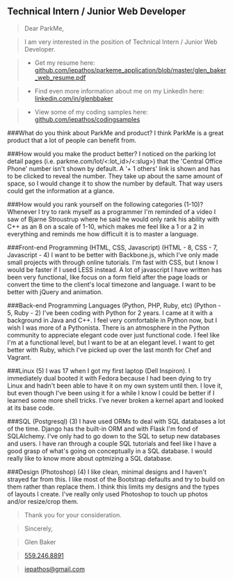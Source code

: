 Technical Intern / Junior Web Developer
-----------

> Dear ParkMe,

> I am very interested in the position of Technical Intern / Junior Web Developer.

> + Get my resume here: [github.com/iepathos/parkeme_application/blob/master/glen_baker_web_resume.pdf](https://github.com/iepathos/parkeme_application/blob/master/glen_baker_web_resume.pdf)

> + Find even more information about me on my LinkedIn here: [linkedin.com/in/glenbbaker](http://linkedin.com/in/glenbbaker)

> + View some of my coding samples here: [github.com/iepathos/codingsamples](http://github.com/iepathos/codingsamples)


###What do you think about ParkMe and product?
I think ParkMe is a great product that a lot of people can benefit from.

###How would you make the product better?
I noticed on the parking lot detail pages (i.e. parkme.com/lot/<:lot_id>/<:slug>) that the 'Central Office Phone' number isn't shown by default.  A '+ 1 others' link is shown and has to be clicked to reveal the number.  They take up about the same amount of space, so I would change it to show the number by default.  That way users could get the information at a glance.

###How would you rank yourself on the following categories (1-10)?
Whenever I try to rank myself as a programmer I'm reminded of a video I saw of Bjarne Stroustrup where he said he would only rank his ability with C++ as an 8 on a scale of 1-10, which makes me feel like a 1 or a 2 in everything and reminds me how difficult it is to master a language.

###Front-end Programming (HTML, CSS, Javascript) (HTML - 8, CSS - 7, Javascript - 4)
I want to be better with Backbone.js, which I've only made small projects with through online tutorials.  I'm fast with CSS, but I know I would be faster if I used LESS instead.  A lot of javascript I have written has been very functional, like focus on a form field after the page loads or convert the time to the client's local timezone and language.  I want to be better with jQuery and animation.

###Back-end Programming Languages (Python, PHP, Ruby, etc) (Python - 5, Ruby - 2)
I've been coding with Python for 2 years.  I came at it with a background in Java and C++.  I feel very comfortable in Python now, but I wish I was more of a Pythonista.  There is an atmosphere in the Python community to appreciate elegant code over just functional code.  I feel like I'm at a functional level, but I want to be at an elegant level.  I want to get better with Ruby, which I've picked up over the last month for Chef and Vagrant.

###Linux (5)
I was 17 when I got my first laptop (Dell Inspiron).  I immediately dual booted it with Fedora because I had been dying to try Linux and hadn't been able to have it on my own system until then.  I love it, but even though I've been using it for a while I know I could be better if I learned some more shell tricks.  I've never broken a kernel apart and looked at its base code.

###SQL (Postgresql) (3)
I have used ORMs to deal with SQL databases a lot of the time.  Django has the built-in ORM and with Flask I'm fond of SQLAlchemy.  I've only had to go down to the SQL to setup new databases and users. I have ran through a couple SQL tutorials and feel like I have a good grasp of what's going on conceptually in a SQL database.  I would really like to know more about optmizing a SQL database.

###Design (Photoshop) (4)
I like clean, minimal designs and I haven't strayed far from this.  I like most of the Bootstrap defaults and try to build on them rather than replace them.  I think this limits my designs and the types of layouts I create.  I've really only used Photoshop to touch up photos and/or resize/crop them.


> Thank you for your consideration.

> Sincerely,

> Glen Baker

> [559.246.8891](tel:559.246.8891)

> [iepathos@gmail.com](mailto:iepathos@gmail.com)